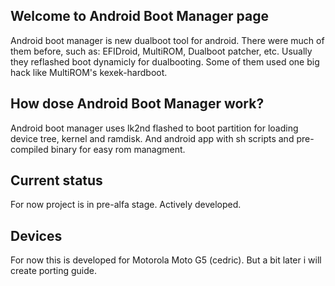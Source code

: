 ## Welcome to Android Boot Manager page
Android boot manager is new dualboot tool for android. There were much of them before, such as: EFIDroid, MultiROM, Dualboot patcher, etc. Usually they reflashed boot dynamicly for dualbooting. Some of them used one big hack like MultiROM's kexek-hardboot.

## How dose Android Boot Manager work?
Android boot manager uses lk2nd flashed to boot partition for loading device tree, kernel and ramdisk. And android app with sh scripts and pre-compiled binary for easy rom managment.

## Current status
For now project is in pre-alfa stage. Actively developed.

## Devices 
For now this is developed for Motorola Moto G5 (cedric). But a bit later i will create porting guide.
